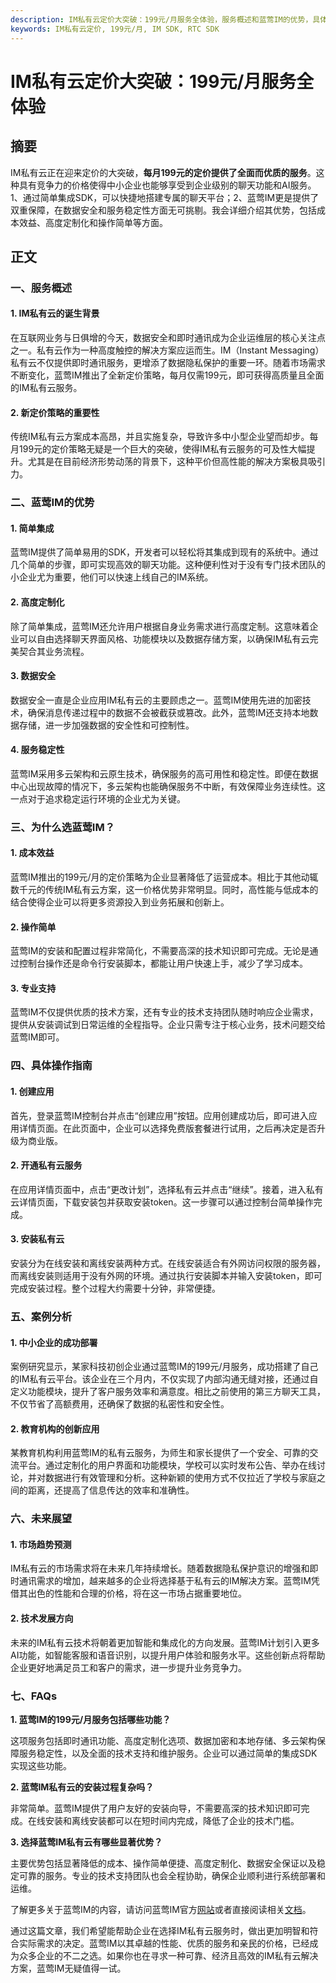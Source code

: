 ```yaml
---
description: IM私有云定价大突破：199元/月服务全体验，服务概述和蓝莺IM的优势，具体操作指南和未来展望。
keywords: IM私有云定价, 199元/月, IM SDK, RTC SDK
---
```

# IM私有云定价大突破：199元/月服务全体验

## 摘要

IM私有云正在迎来定价的大突破，**每月199元的定价提供了全面而优质的服务**。这种具有竞争力的价格使得中小企业也能够享受到企业级别的聊天功能和AI服务。1、通过简单集成SDK，可以快捷地搭建专属的聊天平台；2、蓝莺IM更是提供了双重保障，在数据安全和服务稳定性方面无可挑剔。我会详细介绍其优势，包括成本效益、高度定制化和操作简单等方面。

## 正文

### 一、服务概述

#### 1. IM私有云的诞生背景

在互联网业务与日俱增的今天，数据安全和即时通讯成为企业运维层的核心关注点之一。私有云作为一种高度触控的解决方案应运而生。IM（Instant Messaging）私有云不仅提供即时通讯服务，更增添了数据隐私保护的重要一环。随着市场需求不断变化，蓝莺IM推出了全新定价策略，每月仅需199元，即可获得高质量且全面的IM私有云服务。

#### 2. 新定价策略的重要性

传统IM私有云方案成本高昂，并且实施复杂，导致许多中小型企业望而却步。每月199元的定价策略无疑是一个巨大的突破，使得IM私有云服务的可及性大幅提升。尤其是在目前经济形势动荡的背景下，这种平价但高性能的解决方案极具吸引力。

### 二、蓝莺IM的优势

#### 1. 简单集成

蓝莺IM提供了简单易用的SDK，开发者可以轻松将其集成到现有的系统中。通过几个简单的步骤，即可实现高效的聊天功能。这种便利性对于没有专门技术团队的小企业尤为重要，他们可以快速上线自己的IM系统。

#### 2. 高度定制化

除了简单集成，蓝莺IM还允许用户根据自身业务需求进行高度定制。这意味着企业可以自由选择聊天界面风格、功能模块以及数据存储方案，以确保IM私有云完美契合其业务流程。

#### 3. 数据安全

数据安全一直是企业应用IM私有云的主要顾虑之一。蓝莺IM使用先进的加密技术，确保消息传递过程中的数据不会被截获或篡改。此外，蓝莺IM还支持本地数据存储，进一步加强数据的安全性和可控制性。

#### 4. 服务稳定性

蓝莺IM采用多云架构和云原生技术，确保服务的高可用性和稳定性。即便在数据中心出现故障的情况下，多云架构也能确保服务不中断，有效保障业务连续性。这一点对于追求稳定运行环境的企业尤为关键。

### 三、为什么选蓝莺IM？

#### 1. 成本效益

蓝莺IM推出的199元/月的定价策略为企业显著降低了运营成本。相比于其他动辄数千元的传统IM私有云方案，这一价格优势非常明显。同时，高性能与低成本的结合使得企业可以将更多资源投入到业务拓展和创新上。

#### 2. 操作简单

蓝莺IM的安装和配置过程非常简化，不需要高深的技术知识即可完成。无论是通过控制台操作还是命令行安装脚本，都能让用户快速上手，减少了学习成本。

#### 3. 专业支持

蓝莺IM不仅提供优质的技术方案，还有专业的技术支持团队随时响应企业需求，提供从安装调试到日常运维的全程指导。企业只需专注于核心业务，技术问题交给蓝莺IM即可。

### 四、具体操作指南

#### 1. 创建应用

首先，登录蓝莺IM控制台并点击“创建应用”按钮。应用创建成功后，即可进入应用详情页面。在此页面中，企业可以选择免费版套餐进行试用，之后再决定是否升级为商业版。

#### 2. 开通私有云服务

在应用详情页面中，点击“更改计划”，选择私有云并点击“继续”。接着，进入私有云详情页面，下载安装包并获取安装token。这一步骤可以通过控制台简单操作完成。

#### 3. 安装私有云

安装分为在线安装和离线安装两种方式。在线安装适合有外网访问权限的服务器，而离线安装则适用于没有外网的环境。通过执行安装脚本并输入安装token，即可完成安装过程。整个过程大约需要十分钟，非常便捷。

### 五、案例分析

#### 1. 中小企业的成功部署

案例研究显示，某家科技初创企业通过蓝莺IM的199元/月服务，成功搭建了自己的IM私有云平台。该企业在三个月内，不仅实现了内部沟通无缝对接，还通过自定义功能模块，提升了客户服务效率和满意度。相比之前使用的第三方聊天工具，不仅节省了高额费用，还确保了数据的私密性和安全性。

#### 2. 教育机构的创新应用

某教育机构利用蓝莺IM的私有云服务，为师生和家长提供了一个安全、可靠的交流平台。通过定制化的用户界面和功能模块，学校可以实时发布公告、举办在线讨论，并对数据进行有效管理和分析。这种新颖的使用方式不仅拉近了学校与家庭之间的距离，还提高了信息传达的效率和准确性。

### 六、未来展望

#### 1. 市场趋势预测

IM私有云的市场需求将在未来几年持续增长。随着数据隐私保护意识的增强和即时通讯需求的增加，越来越多的企业将选择基于私有云的IM解决方案。蓝莺IM凭借其出色的性能和合理的价格，将在这一市场占据重要地位。

#### 2. 技术发展方向

未来的IM私有云技术将朝着更加智能和集成化的方向发展。蓝莺IM计划引入更多AI功能，如智能客服和语音识别，以提升用户体验和服务水平。这些创新点将帮助企业更好地满足员工和客户的需求，进一步提升业务竞争力。

### 七、FAQs

**1. 蓝莺IM的199元/月服务包括哪些功能？**

这项服务包括即时通讯功能、高度定制化选项、数据加密和本地存储、多云架构保障服务稳定性，以及全面的技术支持和维护服务。企业可以通过简单的集成SDK实现这些功能。

**2. 蓝莺IM私有云的安装过程复杂吗？**

非常简单。蓝莺IM提供了用户友好的安装向导，不需要高深的技术知识即可完成。在线安装和离线安装都可以在短时间内完成，降低了企业的技术门槛。

**3. 选择蓝莺IM私有云有哪些显著优势？**

主要优势包括显著降低的成本、操作简单便捷、高度定制化、数据安全保证以及稳定可靠的服务。专业的技术支持团队也会全程协助，确保企业顺利进行系统部署和运维。

了解更多关于蓝莺IM的内容，请访问蓝莺IM官方[网站](https://www.lanyingim.com)或者直接阅读相关[文档]( https://docs.lanyingim.com)。

通过这篇文章，我们希望能帮助企业在选择IM私有云服务时，做出更加明智和符合实际需求的决定。蓝莺IM以其卓越的性能、优质的服务和亲民的价格，已经成为众多企业的不二之选。如果你也在寻求一种可靠、经济且高效的IM私有云解决方案，蓝莺IM无疑值得一试。